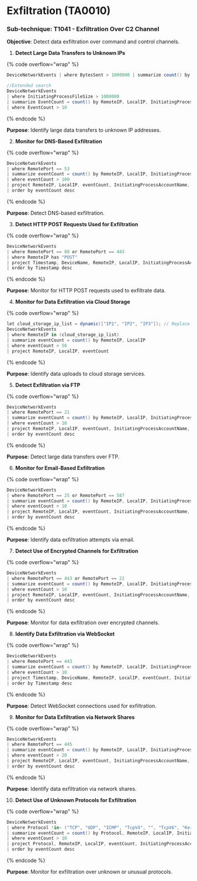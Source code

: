 # Exfiltration (TA0010)

### **Sub-technique: T1041 - Exfiltration Over C2 Channel**

**Objective**: Detect data exfiltration over command and control channels.&#x20;

1. **Detect Large Data Transfers to Unknown IPs**

{% code overflow="wrap" %}
```cs
DeviceNetworkEvents | where BytesSent > 1000000 | summarize count() by RemoteIP, LocalIP | where count() > 10

//Extended search
DeviceNetworkEvents
| where InitiatingProcessFileSize > 1000000
| summarize EventCount = count() by RemoteIP, LocalIP, InitiatingProcessAccountName, InitiatingProcessCommandLine, InitiatingProcessFileName, InitiatingProcessFileSize
| where EventCount > 10
```
{% endcode %}

**Purpose**: Identify large data transfers to unknown IP addresses.

2. **Monitor for DNS-Based Exfiltration**

{% code overflow="wrap" %}
```cs
DeviceNetworkEvents
| where RemotePort == 53
| summarize eventCount = count() by RemoteIP, LocalIP, InitiatingProcessAccountName, InitiatingProcessCommandLine, InitiatingProcessFileName
| where eventCount > 100
| project RemoteIP, LocalIP, eventCount, InitiatingProcessAccountName, InitiatingProcessCommandLine, InitiatingProcessFileName
| order by eventCount desc
```
{% endcode %}

**Purpose**: Detect DNS-based exfiltration.

3. **Detect HTTP POST Requests Used for Exfiltration**

{% code overflow="wrap" %}
```cs
DeviceNetworkEvents
| where RemotePort == 80 or RemotePort == 443
| where RemoteIP has "POST"
| project Timestamp, DeviceName, RemoteIP, LocalIP, InitiatingProcessAccountName, InitiatingProcessFileName
| order by Timestamp desc
```
{% endcode %}

**Purpose**: Monitor for HTTP POST requests used to exfiltrate data.

4. **Monitor for Data Exfiltration via Cloud Storage**

{% code overflow="wrap" %}
```cs
let cloud_storage_ip_list = dynamic(["IP1", "IP2", "IP3"]); // Replace with actual IPs
DeviceNetworkEvents
| where RemoteIP in (cloud_storage_ip_list)
| summarize eventCount = count() by RemoteIP, LocalIP
| where eventCount > 50
| project RemoteIP, LocalIP, eventCount
```
{% endcode %}

**Purpose**: Identify data uploads to cloud storage services.

5. **Detect Exfiltration via FTP**

{% code overflow="wrap" %}
```cs
DeviceNetworkEvents
| where RemotePort == 21
| summarize eventCount = count() by RemoteIP, LocalIP, InitiatingProcessAccountName, InitiatingProcessCommandLine, InitiatingProcessFileName
| where eventCount > 10
| project RemoteIP, LocalIP, eventCount, InitiatingProcessAccountName, InitiatingProcessCommandLine, InitiatingProcessFileName
| order by eventCount desc
```
{% endcode %}

**Purpose**: Detect large data transfers over FTP.

6. **Monitor for Email-Based Exfiltration**

{% code overflow="wrap" %}
```cs
DeviceNetworkEvents
| where RemotePort == 25 or RemotePort == 587
| summarize eventCount = count() by RemoteIP, LocalIP, InitiatingProcessAccountName, InitiatingProcessCommandLine, InitiatingProcessFileName
| where eventCount > 10
| project RemoteIP, LocalIP, eventCount, InitiatingProcessAccountName, InitiatingProcessCommandLine, InitiatingProcessFileName
| order by eventCount desc
```
{% endcode %}

**Purpose**: Identify data exfiltration attempts via email.

7. **Detect Use of Encrypted Channels for Exfiltration**

{% code overflow="wrap" %}
```cs
DeviceNetworkEvents
| where RemotePort == 443 or RemotePort == 22
| summarize eventCount = count() by RemoteIP, LocalIP, InitiatingProcessAccountName, InitiatingProcessCommandLine, InitiatingProcessFileName
| where eventCount > 10
| project RemoteIP, LocalIP, eventCount, InitiatingProcessAccountName, InitiatingProcessCommandLine, InitiatingProcessFileName
| order by eventCount desc
```
{% endcode %}

**Purpose**: Monitor for data exfiltration over encrypted channels.

8. **Identify Data Exfiltration via WebSocket**

{% code overflow="wrap" %}
```cs
DeviceNetworkEvents
| where RemotePort == 443
| summarize eventCount = count() by RemoteIP, LocalIP, InitiatingProcessAccountName, InitiatingProcessFileName, Timestamp, DeviceName
| where eventCount > 10
| project Timestamp, DeviceName, RemoteIP, LocalIP, eventCount, InitiatingProcessAccountName, InitiatingProcessFileName
| order by Timestamp desc
```
{% endcode %}

**Purpose**: Detect WebSocket connections used for exfiltration.

9. **Monitor for Data Exfiltration via Network Shares**

{% code overflow="wrap" %}
```cs
DeviceNetworkEvents
| where RemotePort == 445
| summarize eventCount = count() by RemoteIP, LocalIP, InitiatingProcessAccountName, InitiatingProcessCommandLine, InitiatingProcessFileName
| where eventCount > 20
| project RemoteIP, LocalIP, eventCount, InitiatingProcessAccountName, InitiatingProcessCommandLine, InitiatingProcessFileName
| order by eventCount desc
```
{% endcode %}

**Purpose**: Identify data exfiltration via network shares.

10. **Detect Use of Unknown Protocols for Exfiltration**

{% code overflow="wrap" %}
```cs
DeviceNetworkEvents
| where Protocol !in~ ("TCP", "UDP", "ICMP", "TcpV4", "", "TcpV6", "Kerberos")
| summarize eventCount = count() by Protocol, RemoteIP, LocalIP, InitiatingProcessAccountName, InitiatingProcessCommandLine, InitiatingProcessFileName
| where eventCount > 10
| project Protocol, RemoteIP, LocalIP, eventCount, InitiatingProcessAccountName, InitiatingProcessCommandLine, InitiatingProcessFileName
| order by eventCount desc
```
{% endcode %}

**Purpose**: Monitor for exfiltration over unknown or unusual protocols.
